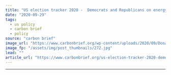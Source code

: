 ```yaml
---
title: "US election tracker 2020 -  Democrats and Republicans on energy and climate"
date: "2020-09-29"
tags: 
  - us policy
  - carbon brief
  - policy
source: "carbon brief"
image_url: "https://www.carbonbrief.org/wp-content/uploads/2020/09/Donald-Trump-and-Joe-Biden-pin-badges-pictured-of-the-USA-flag-107x71.jpg"
image_fp: "/assets/img/post_thumbnails/272.jpg"
lead: ""
article_url: "https://www.carbonbrief.org/us-election-tracker-2020-democrats-and-republicans-on-energy-and-climate"
---
```


---
